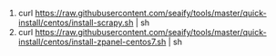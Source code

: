 1. curl https://raw.githubusercontent.com/seaify/tools/master/quick-install/centos/install-scrapy.sh | sh
2. curl https://raw.githubusercontent.com/seaify/tools/master/quick-install/centos/install-zpanel-centos7.sh | sh
